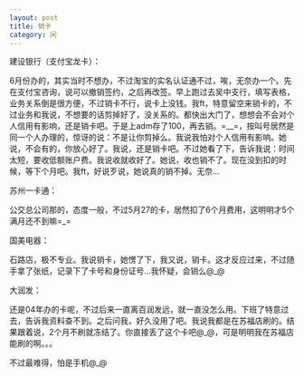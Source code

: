 ```yaml
---
layout: post
title: 销卡
category: 闲
---
```

建设银行（支付宝龙卡）：

6月份办的，其实当时不想办，不过淘宝的实名认证通不过，唉，无奈办一个。先在支付宝咨询，说可以撤销签约，之后再改签。早上跑过去吴中支行，填写表格，业务关系倒是很方便，不过销卡不行，说卡上没钱。我ft，特意留空来销卡的，不过业务和我说，不想要的话剪掉好了，没关系的。都快出大门了，想想会不会对个人信用有影响，还是销卡吧。于是上adm存了100，再去销。=__=，按叫号居然是同一个人办理的，惊讶的说：不是让你剪掉么。我说我怕对个人信用有影响。她说，不会有的，你放心好了。我说，还是销卡吧。不过她看了下，告诉我说：时间太短，要收低额账户费。我说收就收好了。她说，收也销不了。现在没到扣的时候，等下个月吧。我ft，好说歹说，她说真的销不掉。无奈...

苏州一卡通：

公交总公司那的，态度一般，不过5月27的卡，居然扣了6个月费用，这明明才5个满月还不到嘛=_=

国美电器：

石路店，极不专业。我说销卡，她愣了下，我又说，销卡。这才反应过来，不过随手拿了张纸，记录下了卡号和身份证号...我怀疑，会销么@_@

大润发：

还是04年办的卡呢，不过后来一直离百润发远，就一直没怎么用。下班了特意过去，告诉我资料查不到。之后问我，好久没用了吧。我说我都是在苏福店刷的。结果跟着说，2个月不刷就冻结了。你直接丢了这个卡吧@_@，可是明明我在苏福店能刷的啊。。。

不过最难得，怕是手机@_@
